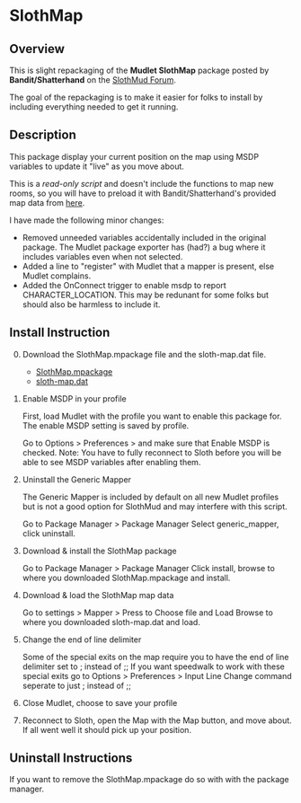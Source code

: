 # SlothMap

## Overview 

This is slight repackaging of the **Mudlet SlothMap** package posted by **Bandit/Shatterhand** on the [SlothMud Forum](http://www.slothmud.org/forum//viewtopic.php?f=39&t=4970).

The goal of the repackaging is to make it easier for folks to install by including everything needed to get it running.

## Description 

This package display your current position on the map using MSDP variables to update it "live" as you move about. 

This is a *read-only script* and doesn't include the functions to map new rooms, so you will have to preload it with Bandit/Shatterhand's provided map data from [here](http://www.slothmud.org/forum//viewtopic.php?f=39&t=4970).

I have made the following minor changes:
* Removed unneeded variables accidentally included in the original package. The Mudlet package exporter has (had?) a bug where it includes variables even when not selected.
* Added a line to "register" with Mudlet that a mapper is present, else Mudlet complains.
* Added the OnConnect trigger to enable msdp to report CHARACTER_LOCATION. This may be redunant for some folks but should also be harmless to include it.


## Install Instruction
0) Download the SlothMap.mpackage file and the sloth-map.dat file.
    * [SlothMap.mpackage](https://app.box.com/s/il2lpk701m2u2qwykgox6lxigkr4t4me)
    * [sloth-map.dat](https://app.box.com/s/0mica9lo2dur7pnbvdeydp2zkuc3jew1)

1) Enable MSDP in your profile

   First, load Mudlet with the profile you want to enable this package for.
   The enable MSDP setting is saved by profile.

   Go to Options > Preferences > and make sure that Enable MSDP is checked.
   Note: You have to fully reconnect to Sloth before you will be able to see MSDP variables after enabling them.

2) Uninstall the Generic Mapper

    The Generic Mapper is included by default on all new Mudlet profiles but is not a good option for SlothMud and may interfere with this script. 

    Go to Package Manager > Package Manager
    Select generic_mapper, click uninstall.

3) Download & install the SlothMap package

    Go to Package Manager > Package Manager
    Click install, browse to where you downloaded SlothMap.mpackage and install.
    
4) Download & load the SlothMap map data

    Go to settings > Mapper > Press to Choose file and Load
    Browse to where you downloaded sloth-map.dat and load. 

5) Change the end of line delimiter

    Some of the special exits on the map require you to have the end of line delimiter set to ; instead of ;;
    If you want speedwalk to work with these special exits go to Options > Preferences > Input Line
    Change command seperate to just ; instead of ;;

6) Close Mudlet, choose to save your profile

7) Reconnect to Sloth, open the Map with the Map button, and move about.
    If all went well it should pick up your position.

## Uninstall Instructions
If you want to remove the SlothMap.mpackage do so with with the package manager.